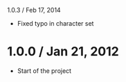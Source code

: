 1.0.3 / Feb 17, 2014
  * Fixed typo in character set

1.0.0 / Jan 21, 2012
==================
  * Start of the project
